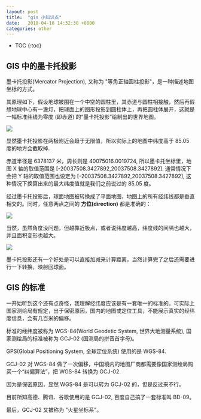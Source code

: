 ```yaml
---
layout: post
title:  "gis 小知识点"
date:   2018-04-16 14:32:30 +0800
categories: other
---
```


* TOC
{:toc}

## GIS 中的墨卡托投影

墨卡托投影(Mercator Projection), 又称为 "等角正轴圆柱投影"，是一种描述地图坐标的方式。

其原理如下，假设地球被围在一个中空的圆柱里，其赤道与圆柱相接触，然后再假想地球中心有一盏灯，把球面上的图形投影到圆柱体上，再把圆柱体展开，这就是一幅标准纬线为零度 (即赤道) 的“墨卡托投影”绘制出的世界地图。

![]( {{site.url}}/asset/gis-mkt.jpg )

显然墨卡托投影在两极附近会趋于无限值，所以实际上的地图中纬度高于 85.05 度的地方会截取掉.

赤道半径是 6378137 米，周长则是 40075016.0019724, 所以墨卡托坐标里，地图 X 轴的取值范围是 [-20037508.3427892,20037508.3427892]. 通常情况下会把 Y 轴的取值范围也设定为 [-20037508.3427892,20037508.3427892], 这种情况下换算出来的最大纬度值就是我们之前说过的 85.05 度。

经过墨卡托投影后，球面地图被转换成了平面地图，地图上的所有经纬线都是垂直相交的。同时，任意两点之间的 **方位(direction)** 都是准确的：

![]( {{site.url}}/asset/gis-mkt-direction.jpg )

当然，虽然角度没问题，但越靠近极点，或者说纬度越高，纬度线的间隔也越大，并且面积变形也越大。

![]( {{site.url}}/asset/gis-mkt-area.png )

墨卡托投影还有一个好处是可以直接加减来计算距离，当然计算完了之后还需要进行一下转换，映射回球面。


## GIS 的标准

一开始听到这个还有点奇怪，我理解经纬度应该是有一套唯一的标准的。可实际上国家测绘局有规定，出于保密原因，国内的地图或定位工具，不能展示真实的经纬度信息，会有几百米的偏移。

标准的经纬度被称为 WGS-84(World Geodetic System, 世界大地测量系统), 国家测绘局的标准被称为 GCJ-02 (国测局的拼音首字母)。

GPS(Global Positioning System, 全球定位系统) 使用的是 WGS-84.

GCJ-02 对 WGS-84 做了一次偏移，中国境内的地图厂商都需要像国家测绘局购买一个“纠偏算法”，把 WGS-84 转换为 GCJ-02.

因为是保密原因，显然 WGS-84 是可以转为 GCJ-02 的，但是反过来不行。

目前所知高德、腾讯、谷歌使用的是 GCJ-02, 百度自己搞了一套标准叫 BD-09。

最后，GCJ-02 又被称为 "火星坐标系"。